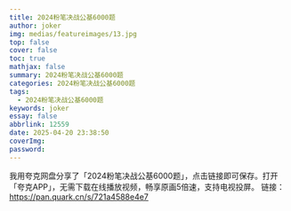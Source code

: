 ```yaml
---
title: 2024粉笔决战公基6000题
author: joker
img: medias/featureimages/13.jpg
top: false
cover: false
toc: true
mathjax: false
summary: 2024粉笔决战公基6000题
categories: 2024粉笔决战公基6000题
tags:
  - 2024粉笔决战公基6000题
keywords: joker
essay: false
abbrlink: 12559
date: 2025-04-20 23:38:50
coverImg:
password:
---
```


我用夸克网盘分享了「2024粉笔决战公基6000题」，点击链接即可保存。打开「夸克APP」，无需下载在线播放视频，畅享原画5倍速，支持电视投屏。
链接：https://pan.quark.cn/s/721a4588e4e7
